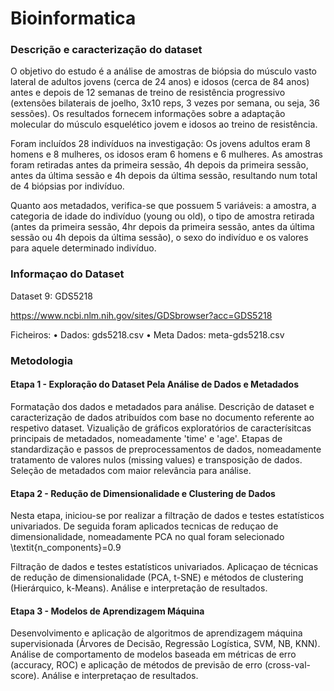 # Bioinformatica


### Descrição e caracterização do dataset

O objetivo do estudo é a análise de amostras de biópsia do músculo vasto lateral de adultos jovens (cerca de 24 anos) e idosos (cerca de 84 anos) antes e depois de 12 semanas de treino de resistência progressivo (extensões bilaterais de joelho, 3x10 reps, 3 vezes por semana, ou seja, 36 sessões). Os resultados fornecem informações sobre a adaptação molecular do músculo esquelético jovem e idosos ao treino de resistência.

Foram incluídos 28 indivíduos na investigação: Os jovens adultos eram 8 homens e 8 mulheres, os idosos eram 6 homens e 6 mulheres. As amostras foram retiradas antes da primeira sessão, 4h depois da primeira sessão, antes da última sessão e 4h depois da última sessão, resultando num total de 4 biópsias por indivíduo.

Quanto aos metadados, verifica-se que possuem 5 variáveis: a amostra, a categoria de idade do indivíduo (young ou old), o tipo de amostra retirada (antes da primeira sessão, 4hr depois da primeira sessão, antes da última sessão ou 4h depois da última sessão), o sexo do indivíduo e os valores para aquele determinado indivíduo.

### Informaçao do Dataset

Dataset 9: GDS5218

https://www.ncbi.nlm.nih.gov/sites/GDSbrowser?acc=GDS5218

Ficheiros:
• Dados: gds5218.csv
• Meta Dados: meta-gds5218.csv


### Metodologia

#### Etapa 1 - Exploração do Dataset Pela Análise de Dados e Metadados

Formatação dos dados e metadados para análise. Descrição de dataset e caracterização de dados atribuídos com base no documento referente ao respetivo dataset. Vizualição de gráficos exploratórios de caracterísitcas principais de metadados, nomeadamente 'time' e 'age'. Etapas de standardização e passos de preprocessamentos de dados, nomeadamente tratamento de valores nulos (missing values) e transposição de dados. Seleção de metadados com maior relevância para análise.

#### Etapa 2 - Redução de Dimensionalidade e Clustering de Dados

Nesta etapa, iniciou-se por realizar a filtração de dados e testes estatísticos univariados. De seguida foram aplicados tecnicas de reduçao de dimensionalidade, nomeadamente PCA no qual foram selecionado  \textit{n_components}=0.9


Filtração de dados e testes estatísticos univariados. Aplicaçao de técnicas de redução de dimensionalidade (PCA, t-SNE) e métodos de clustering (Hierárquico, k-Means). Análise e interpretação de resultados.

#### Etapa 3 - Modelos de Aprendizagem Máquina

Desenvolvimento e aplicação de algoritmos de aprendizagem máquina supervisionada (Árvores de Decisão, Regressão Logística, SVM, NB, KNN). Análise de comportamento de modelos baseada em métricas de erro (accuracy, ROC) e aplicação de métodos de previsão de erro (cross-val-score). Análise e interpretaçao de resultados.




